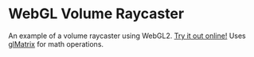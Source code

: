 # WebGL Volume Raycaster

An example of a volume raycaster using WebGL2.
[Try it out online!](https://www.willusher.io/webgl-volume-raycaster/)
Uses [glMatrix](http://glmatrix.net/) for math operations.

